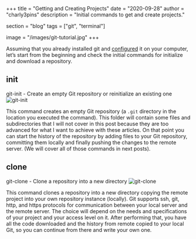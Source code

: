 +++
title = "Getting and Creating Projects"
date = "2020-09-28"
author = "charly3pins"
description = "Initial commands to get and create projects."

section = "blog"
tags = ["git", "terminal"]

image = "/images/git-tutorial.jpg"
+++

Assuming that you already installed git and [configured](https://git-scm.com/docs/git-config) it on your computer, let’s start from the beginning and check the initial commands for initialize and download a repository.

## init
git-init - Create an empty Git repository or reinitialize an existing one
![git-init](/images/git-series/git-init.png)

This command creates an empty Git repository (a `.git` directory in the location you executed the command). This folder will contain some files and subdirectories that I will not cover in this post because they are too advanced for what I want to achieve with these articles.
On that point you can start the history of the repository by adding files to your Git repository, committing them locally and finally pushing the changes to the remote server. (We will cover all of those commands in next posts).

## clone
git-clone - Clone a repository into a new directory
![git-clone](/images/git-series/git-clone.png)

This command clones a repository into a new directory copying the remote project into your own repository instance (locally). Git supports ssh, git, http, and https protocols for communication between your local server and the remote server. The choice will depend on the needs and specifications of your project and your access level on it.
After performing that, you have all the code downloaded and the history from remote copied to your local Git, so you can continue from there and write your own one.